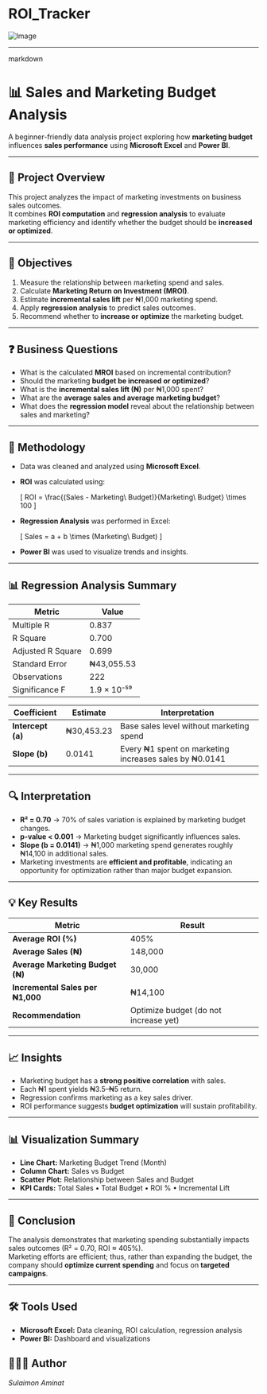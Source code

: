 # ROI_Tracker

![Image](https://github.com/user-attachments/assets/1ebe7b91-8bb9-4303-a3d0-0e7148480ca3)

---

markdown
# 📊 Sales and Marketing Budget Analysis

A beginner-friendly data analysis project exploring how **marketing budget** influences **sales performance** using **Microsoft Excel** and **Power BI**.

---

## 🏢 Project Overview
This project analyzes the impact of marketing investments on business sales outcomes.  
It combines **ROI computation** and **regression analysis** to evaluate marketing efficiency and identify whether the budget should be **increased or optimized**.

---

## 🎯 Objectives
1. Measure the relationship between marketing spend and sales.  
2. Calculate **Marketing Return on Investment (MROI)**.  
3. Estimate **incremental sales lift** per ₦1,000 marketing spend.  
4. Apply **regression analysis** to predict sales outcomes.  
5. Recommend whether to **increase or optimize** the marketing budget.

---

## ❓ Business Questions
- What is the calculated **MROI** based on incremental contribution?  
- Should the marketing **budget be increased or optimized**?  
- What is the **incremental sales lift (₦)** per ₦1,000 spent?  
- What are the **average sales and average marketing budget**?  
- What does the **regression model** reveal about the relationship between sales and marketing?

---

## 🧮 Methodology
- Data was cleaned and analyzed using **Microsoft Excel**.  
- **ROI** was calculated using:

  \[
  ROI = \frac{(Sales - Marketing\ Budget)}{Marketing\ Budget} \times 100
  \]

- **Regression Analysis** was performed in Excel:

  \[
  Sales = a + b \times (Marketing\ Budget)
  \]

- **Power BI** was used to visualize trends and insights.

---

## 📊 Regression Analysis Summary

| Metric | Value |
|--------|--------|
| Multiple R | 0.837 |
| R Square | 0.700 |
| Adjusted R Square | 0.699 |
| Standard Error | ₦43,055.53 |
| Observations | 222 |
| Significance F | 1.9 × 10⁻⁵⁹ |

| Coefficient | Estimate | Interpretation |
|--------------|-----------|----------------|
| **Intercept (a)** | ₦30,453.23 | Base sales level without marketing spend |
| **Slope (b)** | 0.0141 | Every ₦1 spent on marketing increases sales by ₦0.0141 |

---

## 🔍 Interpretation
- **R² = 0.70** → 70% of sales variation is explained by marketing budget changes.  
- **p-value < 0.001** → Marketing budget significantly influences sales.  
- **Slope (b = 0.0141)** → ₦1,000 marketing spend generates roughly ₦14,100 in additional sales.  
- Marketing investments are **efficient and profitable**, indicating an opportunity for optimization rather than major budget expansion.

---

## 💡 Key Results
| Metric | Result |
|--------|--------|
| **Average ROI (%)** | 405% |
| **Average Sales (₦)** | 148,000 |
| **Average Marketing Budget (₦)** | 30,000 |
| **Incremental Sales per ₦1,000** | ₦14,100 |
| **Recommendation** | Optimize budget (do not increase yet) |

---

## 📈 Insights
- Marketing budget has a **strong positive correlation** with sales.  
- Each ₦1 spent yields ₦3.5–₦5 return.  
- Regression confirms marketing as a key sales driver.  
- ROI performance suggests **budget optimization** will sustain profitability.

---

## 📊 Visualization Summary
- **Line Chart:** Marketing Budget Trend (Month)  
- **Column Chart:** Sales vs Budget  
- **Scatter Plot:** Relationship between Sales and Budget  
- **KPI Cards:** Total Sales • Total Budget • ROI % • Incremental Lift  

---

## 🧾 Conclusion
The analysis demonstrates that marketing spending substantially impacts sales outcomes (R² = 0.70, ROI ≈ 405%).  
Marketing efforts are efficient; thus, rather than expanding the budget, the company should **optimize current spending** and focus on **targeted campaigns**.

---

## 🛠 Tools Used
- **Microsoft Excel:** Data cleaning, ROI calculation, regression analysis  
- **Power BI:** Dashboard and visualizations  


## 👩🏽‍💻 Author
*Sulaimon Aminat*  
